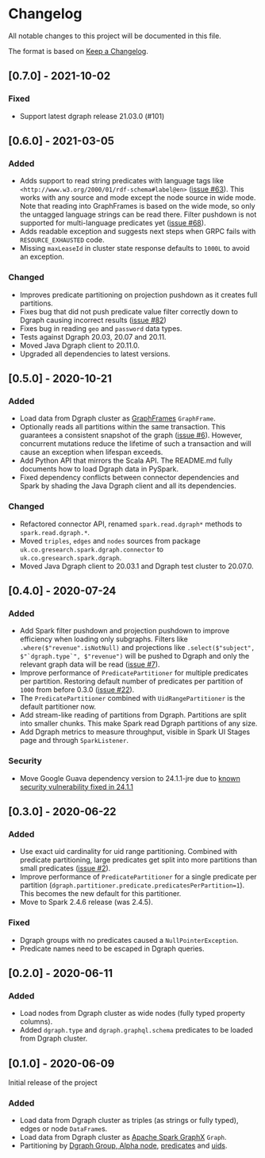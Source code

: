 # Changelog
All notable changes to this project will be documented in this file.

The format is based on [Keep a Changelog](https://keepachangelog.com/en/1.0.0/).

## [0.7.0] - 2021-10-02

### Fixed
- Support latest dgraph release 21.03.0 (#101)

## [0.6.0] - 2021-03-05

### Added
- Adds support to read string predicates with language tags like `<http://www.w3.org/2000/01/rdf-schema#label@en>` ([issue #63](https://github.com/G-Research/spark-dgraph-connector/issues/63)).
  This works with any source and mode except the node source in wide mode.
  Note that reading into GraphFrames is based on the wide mode, so only the untagged
  language strings can be read there.
  Filter pushdown is not supported for multi-language predicates yet ([issue #68](https://github.com/G-Research/spark-dgraph-connector/issues/68)).
- Adds readable exception and suggests next steps when GRPC fails with `RESOURCE_EXHAUSTED` code.
- Missing `maxLeaseId` in cluster state response defaults to `1000L` to avoid an exception.

### Changed
- Improves predicate partitioning on projection pushdown as it creates full partitions.
- Fixes bug that did not push predicate value filter correctly down to Dgraph causing incorrect results ([issue #82](https://github.com/G-Research/spark-dgraph-connector/pull/82))
- Fixes bug in reading `geo` and `password` data types.
- Tests against Dgraph 20.03, 20.07 and 20.11.
- Moved Java Dgraph client to 20.11.0.
- Upgraded all dependencies to latest versions.

## [0.5.0] - 2020-10-21

### Added
- Load data from Dgraph cluster as [GraphFrames](https://graphframes.github.io/graphframes/docs/_site/index.html) `GraphFrame`.
- Optionally reads all partitions within the same transaction. This guarantees a consistent snapshot of the graph ([issue #6](https://github.com/G-Research/spark-dgraph-connector/issues/6)).
  However, concurrent mutations reduce the lifetime of such a transaction and will cause an exception when lifespan exceeds.
- Add Python API that mirrors the Scala API. The README.md fully documents how to load Dgraph data in PySpark.
- Fixed dependency conflicts between connector dependencies and Spark
  by shading the Java Dgraph client and all its dependencies.

### Changed
- Refactored connector API, renamed `spark.read.dgraph*` methods to `spark.read.dgraph.*`.
- Moved `triples`, `edges` and `nodes` sources from package `uk.co.gresearch.spark.dgraph.connector` to `uk.co.gresearch.spark.dgraph`.
- Moved Java Dgraph client to 20.03.1 and Dgraph test cluster to 20.07.0.

## [0.4.0] - 2020-07-24

### Added
- Add Spark filter pushdown and projection pushdown to improve efficiency when loading only subgraphs.
  Filters like `.where($"revenue".isNotNull)` and projections like ``.select($"subject", $"`dgraph.type`", $"revenue")``
  will be pushed to Dgraph and only the relevant graph data will
  be read ([issue #7](https://github.com/G-Research/spark-dgraph-connector/issues/7)).
- Improve performance of `PredicatePartitioner` for multiple predicates per partition. Restoring
  default number of predicates per partition of `1000` from before 0.3.0 ([issue #22](https://github.com/G-Research/spark-dgraph-connector/issues/22)).
- The `PredicatePartitioner` combined with `UidRangePartitioner` is the default partitioner now.
- Add stream-like reading of partitions from Dgraph. Partitions are split into smaller chunks.
  This make Spark read Dgraph partitions of any size.
- Add Dgraph metrics to measure throughput, visible in Spark UI Stages page and through `SparkListener`.

### Security
- Move Google Guava dependency version to 24.1.1-jre due to [known security vulnerability
  fixed in 24.1.1](https://github.com/advisories/GHSA-mvr2-9pj6-7w5j)

## [0.3.0] - 2020-06-22

### Added
- Use exact uid cardinality for uid range partitioning. Combined with predicate partitioning, large
  predicates get split into more partitions than small predicates ([issue #2](https://github.com/G-Research/spark-dgraph-connector/issues/2)).
- Improve performance of `PredicatePartitioner` for a single predicate per partition (`dgraph.partitioner.predicate.predicatesPerPartition=1`).
  This becomes the new default for this partitioner.
- Move to Spark 2.4.6 release (was 2.4.5).

### Fixed
- Dgraph groups with no predicates caused a `NullPointerException`.
- Predicate names need to be escaped in Dgraph queries.

## [0.2.0] - 2020-06-11

### Added
- Load nodes from Dgraph cluster as wide nodes (fully typed property columns).
- Added `dgraph.type` and `dgraph.graphql.schema` predicates to be loaded from Dgraph cluster.

## [0.1.0] - 2020-06-09

Initial release of the project

### Added
- Load data from Dgraph cluster as triples (as strings or fully typed), edges or node `DataFrame`s.
- Load data from Dgraph cluster as [Apache Spark GraphX](https://spark.apache.org/docs/latest/graphx-programming-guide.html) `Graph`.
- Partitioning by [Dgraph Group, Alpha node](https://dgraph.io/docs/deploy/#cluster-setup),
  [predicates](https://dgraph.io/docs/tutorial-1/#nodes-and-edges) and
  [uids](https://dgraph.io/docs/tutorial-2/#query-using-uids).

